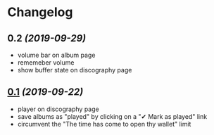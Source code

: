 # Changelog
## 0.2 *(2019-09-29)*
*   volume bar on album page
*   rememeber volume
*   show buffer state on discography page
## [0.1](https://github.com/cvzi/Bandcamp-script-deluxe-edition/tree/v0.1) *(2019-09-22)*
*   player on discography page
*   save albums as "played" by clicking on a "✔ Mark as played" link
*   circumvent the "The time has come to open thy wallet" limit
